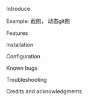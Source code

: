 Introduce

Example: 截图， 动态git图

Features

Installation

Configuration

Known bugs

Troubleshooting

Credits and acknowledgments
